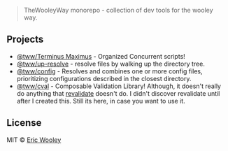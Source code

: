 > TheWooleyWay monorepo - collection of dev tools for the wooley way.

## Projects
* [@tww/Terminus Maximus](https://github.com/thewooleyway/thewooleymeta/tree/master/packages/terminus-maximus) - Organized Concurrent scripts!
* [@tww/up-resolve](https://github.com/thewooleyway/thewooleymeta/tree/master/packages/up-resolve) - resolve files by walking up the directory tree.
* [@tww/config](https://github.com/thewooleyway/thewooleymeta/tree/master/packages/config) - Resolves and combines one or more config files, prioritizing configurations described in the closest directory.
* [@tww/cval](https://github.com/thewooleyway/thewooleymeta/tree/master/packages/cval) - Composable Validation Library! Although, it doesn't really do anything that [revalidate](https://github.com/jfairbank/revalidate) doesn't do. I didn't discover revalidate until after I created this. Still its here, in case you want to use it.



## License

MIT © [Eric Wooley](github.com/ericwooley)

